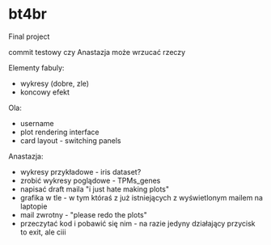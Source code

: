 # bt4br
Final project

commit testowy czy Anastazja może wrzucać rzeczy

Elementy fabuly:
* wykresy (dobre, zle)
* koncowy efekt

Ola:
* username  
* plot rendering interface  
* card layout - switching panels  

Anastazja:  
* wykresy przykładowe - iris dataset?  
* zrobić wykresy poglądowe - TPMs_genes  
* napisać draft maila "i just hate making plots"  
* grafika w tle - w tym któraś z już istniejących z wyświetlonym mailem na laptopie  
* mail zwrotny - "please redo the plots"  
* przeczytać kod i pobawić się nim - na razie jedyny działający przycisk to exit, ale ciii
